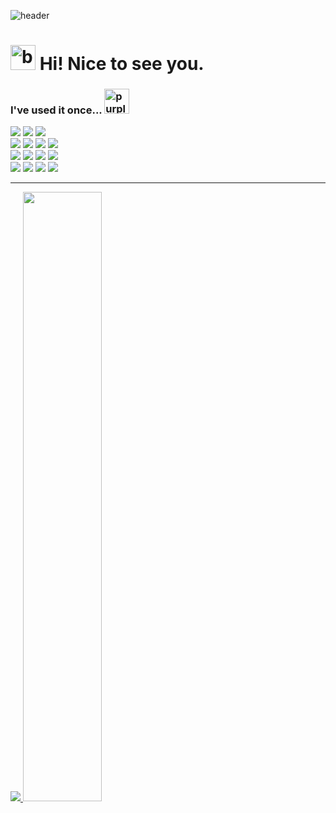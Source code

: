 ![header](https://capsule-render.vercel.app/api?type=Wave)

<h1><a href="https://emoji.gg/emoji/5306-black-sparkles"><img src="https://cdn3.emoji.gg/emojis/5306-black-sparkles.gif" width="40px" height="40px" alt="black_sparkles"></a> Hi! Nice to see you.</h1>

<h3> I've used it once... <a href="https://emoji.gg/emoji/8995-purple-fire-flames"><img src="https://cdn3.emoji.gg/emojis/8995-purple-fire-flames.gif" width="40px" height="40px" alt="purple_fire_flames"></a> </h3>
<div align=left> 
  <img src="https://img.shields.io/badge/java-007396?style=for-the-badge&logo=java&logoColor=white"> 
  
  <img src="https://img.shields.io/badge/C-A8B9CC?style=for-the-badge&logo=C%2B%2B&logoColor=white">
  <img src="https://img.shields.io/badge/python-3776AB?style=for-the-badge&logo=python&logoColor=white"> 
  <br>

  <img src="https://img.shields.io/badge/html5-E34F26?style=for-the-badge&logo=html5&logoColor=white"> 
  <img src="https://img.shields.io/badge/css-1572B6?style=for-the-badge&logo=css3&logoColor=white"> 
  <img src="https://img.shields.io/badge/javascript-F7DF1E?style=for-the-badge&logo=javascript&logoColor=black"> 
  <img src="https://img.shields.io/badge/node.js-339933?style=for-the-badge&logo=Node.js&logoColor=white">
  <br>
  <img src="https://img.shields.io/badge/mysql-4479A1?style=for-the-badge&logo=mysql&logoColor=white"> 
  <img src="https://img.shields.io/badge/mariaDB-003545?style=for-the-badge&logo=mariaDB&logoColor=white"> 
  <img src="https://img.shields.io/badge/spring-6DB33F?style=for-the-badge&logo=spring&logoColor=white"> 
    <img src="https://img.shields.io/badge/springboot-6DB33F?style=for-the-badge&logo=springboot&logoColor=white">
  <br>
     <img src="https://img.shields.io/badge/linux-FCC624?style=for-the-badge&logo=linux&logoColor=black"> 
          <img src="https://img.shields.io/badge/kali linux-557C94?style=for-the-badge&logo=kalilinux&logoColor=black">
  <img src="https://img.shields.io/badge/github-181717?style=for-the-badge&logo=github&logoColor=white">
  <img src="https://img.shields.io/badge/git-F05032?style=for-the-badge&logo=git&logoColor=white">
  <br>
</div>
<hr>
<a href="s">
  <img src="https://github-readme-stats.vercel.app/api/top-langs/?username=1anminJ&exclude_repo=dkssud8150.github.io&layout=compact" />
</a>
<a href="s">
  <img src="https://github-readme-stats.vercel.app/api?username=1anminJ&show_icons=true" width="50%" />
</a>
